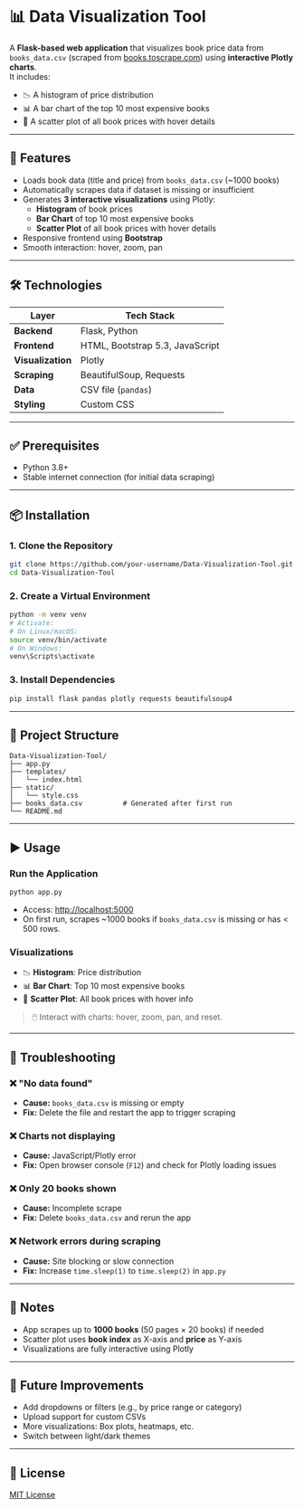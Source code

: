 # 📊 Data Visualization Tool

A **Flask-based web application** that visualizes book price data from `books_data.csv` (scraped from [books.toscrape.com](http://books.toscrape.com)) using **interactive Plotly charts**.  
It includes:

- 📉 A histogram of price distribution  
- 📊 A bar chart of the top 10 most expensive books  
- 🧮 A scatter plot of all book prices with hover details

---

## 🚀 Features

- Loads book data (title and price) from `books_data.csv` (~1000 books)
- Automatically scrapes data if dataset is missing or insufficient
- Generates **3 interactive visualizations** using Plotly:
  - **Histogram** of book prices
  - **Bar Chart** of top 10 most expensive books
  - **Scatter Plot** of all book prices with hover details
- Responsive frontend using **Bootstrap**
- Smooth interaction: hover, zoom, pan

---

## 🛠️ Technologies

| Layer        | Tech Stack                                |
|--------------|--------------------------------------------|
| **Backend**  | Flask, Python                              |
| **Frontend** | HTML, Bootstrap 5.3, JavaScript            |
| **Visualization** | Plotly                            |
| **Scraping** | BeautifulSoup, Requests                    |
| **Data**     | CSV file (`pandas`)                        |
| **Styling**  | Custom CSS                                 |

---

## ✅ Prerequisites

- Python 3.8+
- Stable internet connection (for initial data scraping)

---

## 📦 Installation

### 1. Clone the Repository
```bash
git clone https://github.com/your-username/Data-Visualization-Tool.git
cd Data-Visualization-Tool
```

### 2. Create a Virtual Environment
```bash
python -m venv venv
# Activate:
# On Linux/macOS:
source venv/bin/activate
# On Windows:
venv\Scripts\activate
```

### 3. Install Dependencies
```bash
pip install flask pandas plotly requests beautifulsoup4
```

---

## 📁 Project Structure

```
Data-Visualization-Tool/
├── app.py
├── templates/
│   └── index.html
├── static/
│   └── style.css
├── books_data.csv          # Generated after first run
└── README.md
```

---

## ▶️ Usage

### Run the Application
```bash
python app.py
```

- Access: [http://localhost:5000](http://localhost:5000)
- On first run, scrapes ~1000 books if `books_data.csv` is missing or has < 500 rows.

### Visualizations
- 📉 **Histogram**: Price distribution
- 📊 **Bar Chart**: Top 10 most expensive books
- 🧮 **Scatter Plot**: All book prices with hover info

> 🖱️ Interact with charts: hover, zoom, pan, and reset.

---

## 🐞 Troubleshooting

### ❌ "No data found"
- **Cause:** `books_data.csv` is missing or empty  
- **Fix:** Delete the file and restart the app to trigger scraping

### ❌ Charts not displaying
- **Cause:** JavaScript/Plotly error  
- **Fix:** Open browser console (`F12`) and check for Plotly loading issues

### ❌ Only 20 books shown
- **Cause:** Incomplete scrape  
- **Fix:** Delete `books_data.csv` and rerun the app

### ❌ Network errors during scraping
- **Cause:** Site blocking or slow connection  
- **Fix:** Increase `time.sleep(1)` to `time.sleep(2)` in `app.py`

---

## 📝 Notes

- App scrapes up to **1000 books** (50 pages × 20 books) if needed
- Scatter plot uses **book index** as X-axis and **price** as Y-axis
- Visualizations are fully interactive using Plotly

---

## 🚧 Future Improvements

- Add dropdowns or filters (e.g., by price range or category)
- Upload support for custom CSVs
- More visualizations: Box plots, heatmaps, etc.
- Switch between light/dark themes

---

## 📄 License

[MIT License](LICENSE)
